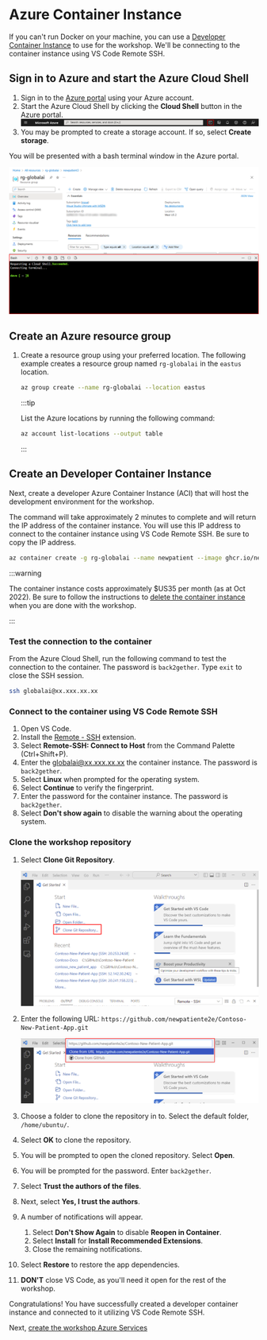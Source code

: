 # Azure Container Instance

If you can't run Docker on your machine, you can use a [Developer Container Instance](https://azure.microsoft.com/products/container-instances?WT.mc_id=aiml-77396-cxa) to use for the workshop. We'll be connecting to the container instance using VS Code Remote SSH.

## Sign in to Azure and start the Azure Cloud Shell

1. Sign in to the [Azure portal](https://portal.azure.com/?WT.mc_id=aiml-77396-cxa) using your Azure account.
1. Start the Azure Cloud Shell by clicking the **Cloud Shell** button in the Azure portal.
    ![The image shows the cloud shell](./img/cloud_shell.png)
1. You may be prompted to create a storage account. If so, select **Create storage**.

You will be presented with a bash terminal window in the Azure portal.

![The image shows the cloud shell prompt](img/cloud_shell_prompt.png)

## Create an Azure resource group

1. Create a resource group using your preferred location. The following example creates a resource group named `rg-globalai` in the `eastus` location.

    ```bash
    az group create --name rg-globalai --location eastus
    ```

    :::tip

    List the Azure locations by running the following command:

    ```bash
    az account list-locations --output table
    ```

    :::

## Create an Developer Container Instance

Next, create a developer Azure Container Instance (ACI) that will host the development environment for the workshop.

The command will take approximately 2 minutes to complete and will return the IP address of the container instance. You will use this IP address to connect to the container instance using VS Code Remote SSH. Be sure to copy the IP address.

```bash
az container create -g rg-globalai --name newpatient --image ghcr.io/newpatiente2e/contoso-new-patient-app:main --cpu 1 --memory 1.5 --ports 22 --protocol tcp --ip-address public --os-type linux --output jsonc --query "ipAddress.ip"
```

:::warning

The container instance costs approximately $US35 per month (as at Oct 2022). Be sure to follow the instructions to [delete the container instance](../45-clean-up.md) when you are done with the workshop.

:::

### Test the connection to the container

From the Azure Cloud Shell, run the following command to test the connection to the container. The password is `back2gether`. Type `exit` to close the SSH session.

```bash
ssh globalai@xx.xxx.xx.xx
```

### Connect to the container using VS Code Remote SSH

1. Open VS Code.
1. Install the [Remote - SSH](https://marketplace.visualstudio.com/items?itemName=ms-vscode-remote.remote-ssh) extension.
1. Select **Remote-SSH: Connect to Host** from the Command Palette (Ctrl+Shift+P).
1. Enter the globalai@xx.xxx.xx.xx the container instance. The password is `back2gether`.
1. Select **Linux** when prompted for the operating system.
1. Select **Continue** to verify the fingerprint.
1. Enter the password for the container instance. The password is `back2gether`.
1. Select **Don't show again** to disable the warning about the operating system.

### Clone the workshop repository

1. Select **Clone Git Repository**.

    ![The image shows hwo to select clone a repo](img/clone_repository.png)

1. Enter the following URL: `https://github.com/newpatiente2e/Contoso-New-Patient-App.git`

    ![The image shows how to enter the repo url](img/clone_repo_url.png)

1. Choose a folder to clone the repository in to. Select the default folder, `/home/ubuntu/`.
1. Select **OK** to clone the repository.
1. You will be prompted to open the cloned repository. Select **Open**.
1. You will be prompted for the password. Enter `back2gether`.
1. Select **Trust the authors of the files**.
1. Next, select **Yes, I trust the authors**.
1. A number of notifications will appear.
    1. Select **Don't Show Again** to disable **Reopen in Container**.
    1. Select **Install** for **Install Recommended Extensions**.
    1. Close the remaining notifications.
1. Select **Restore** to restore the app dependencies.
1. **DON'T** close VS Code, as you'll need it open for the rest of the workshop.

Congratulations! You have successfully created a developer container instance and connected to it utilizing VS Code Remote SSH.

Next, [create the workshop Azure Services](../../create-azure-services/)
